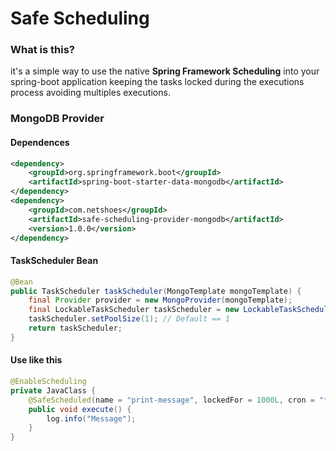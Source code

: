 # Safe Scheduling
### What is this?
it's a simple way to use the native **Spring Framework Scheduling** into your spring-boot application keeping the tasks locked during the executions process avoiding multiples executions.

### MongoDB Provider
#### Dependences
```xml
<dependency>
    <groupId>org.springframework.boot</groupId>
    <artifactId>spring-boot-starter-data-mongodb</artifactId>
</dependency>
<dependency>
    <groupId>com.netshoes</groupId>
    <artifactId>safe-scheduling-provider-mongodb</artifactId>
    <version>1.0.0</version>
</dependency>
```

#### TaskScheduler Bean
```java
@Bean
public TaskScheduler taskScheduler(MongoTemplate mongoTemplate) {
    final Provider provider = new MongoProvider(mongoTemplate);
    final LockableTaskScheduler taskScheduler = new LockableTaskScheduler(provider);
    taskScheduler.setPoolSize(1); // Default == 1
    return taskScheduler;
}
```

#### Use like this

```java
@EnableScheduling
private JavaClass {
    @SafeScheduled(name = "print-message", lockedFor = 1000L, cron = "*/2 * * * * *")
    public void execute() {
        log.info("Message");
    }
}
```